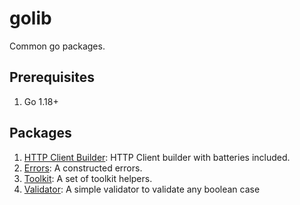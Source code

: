 # golib

Common go packages.

## Prerequisites

1. Go 1.18+

## Packages

1. [HTTP Client Builder](./httpc): HTTP Client builder with batteries included.
2. [Errors](./errs): A constructed errors.
3. [Toolkit](./tool): A set of toolkit helpers.
4. [Validator](./validator): A simple validator to validate any boolean case

